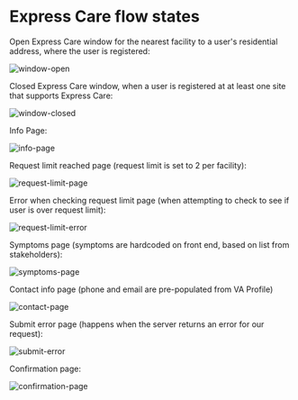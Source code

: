 # Express Care flow states

Open Express Care window for the nearest facility to a user's residential address, where the user is registered:

![window-open](express-care-flow/window_open.png)

Closed Express Care window, when a user is registered at at least one site that supports Express Care:

![window-closed](express-care-flow/window_closed.png)

Info Page:

![info-page](express-care-flow/info_page.png)

Request limit reached page (request limit is set to 2 per facility):

![request-limit-page](express-care-flow/request_limit_page.png)

Error when checking request limit page (when attempting to check to see if user is over request limit):

![request-limit-error](express-care-flow/request_limit_error.png)

Symptoms page (symptoms are hardcoded on front end, based on list from stakeholders):

![symptoms-page](express-care-flow/symptoms_page.png)

Contact info page (phone and email are pre-populated from VA Profile)

![contact-page](express-care-flow/details_page.png)

Submit error page (happens when the server returns an error for our request):

![submit-error](express-care-flow/submit_error.png)

Confirmation page:

![confirmation-page](express-care-flow/confirmation_page.png)
